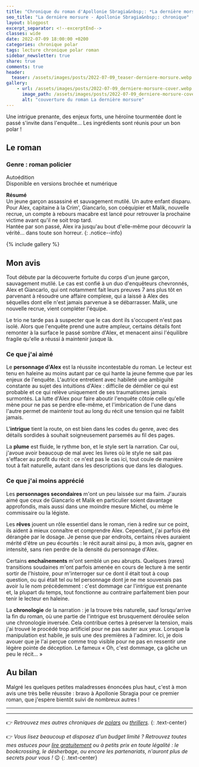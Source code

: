 ```yaml
---
title: "Chronique du roman d'Apollonie Sbragia&nbsp;: *La dernière morsure*"
seo_title: "La dernière morsure - Apollonie Sbragia&nbsp;: chronique"
layout: blogpost
excerpt_separator: <!--excerptEnd-->
classes: wide
date: 2022-07-09 18:00:00 +0200
categories: chronique polar
tags: lecture chronique polar roman
sidebar_newsletter: true
share: true
comments: true
header:
  teaser: /assets/images/posts/2022-07-09_teaser-derniere-morsure.webp
gallery:
    - url: /assets/images/posts/2022-07-09_derniere-morsure-cover.webp
      image_path: /assets/images/posts/2022-07-09_derniere-morsure-cover.webp
      alt: "couverture du roman La dernière morsure"
---
```


Une intrigue prenante, des enjeux forts, une héroïne tourmentée dont le passé s'invite dans l'enquête... Les ingrédients sont réunis pour un bon polar&nbsp;!

<!--excerptEnd-->


<span class="fa fa-star rating_checked"></span>
<span class="fa fa-star rating_checked"></span>
<span class="fa fa-star rating_checked"></span>
<span class="fa fa-star rating_checked"></span>
<span class="fa fa-star rating_unchecked"></span>

## Le roman

### Genre&nbsp;: roman policier

Autoédition <br />
Disponible en versions brochée et numérique

**Résumé**<br />
Un jeune garçon assassiné et sauvagement mutilé. Un autre enfant disparu. Pour Alex, capitaine à la Crim', Giancarlo, son coéquipier et Malik, nouvelle recrue, un compte à rebours macabre est lancé pour retrouver la prochaine victime avant qu'il ne soit trop tard. <br />
Hantée par son passé, Alex ira jusqu'au bout d'elle-même pour découvrir la vérité&hellip; dans toute son horreur.
{: .notice--info}

{% include gallery %}



## Mon avis

Tout débute par la découverte fortuite du corps d'un jeune garçon, sauvagement mutilé. Le cas est confié à un duo d'enquêteurs chevronnés, Alex et Giancarlo, qui ont notamment fait leurs preuves 7&nbsp;ans plus tôt en parvenant à résoudre une affaire complexe, qui a laissé à Alex des séquelles dont elle n'est jamais parvenue à se débarrasser. Malik, une nouvelle recrue, vient compléter l'équipe.

Le trio ne tarde pas à suspecter que le cas dont ils s'occupent n'est pas isolé. Alors que l'enquête prend une autre ampleur, certains détails font remonter à la surface le passé sombre d'Alex, et menacent ainsi l'équilibre fragile qu'elle a réussi à maintenir jusque là.



### Ce que j'ai aimé

Le **personnage d'Alex** est la réussite incontestable du roman. Le lecteur est tenu en haleine au moins autant par ce qui hante la jeune femme que par les enjeux de l'enquête. L'autrice entretient avec habileté une ambiguïté constante au sujet des intuitions d'Alex&nbsp;: difficile de démêler ce qui est probable et ce qui relève uniquement de ses traumatismes jamais surmontés. La lutte d'Alex pour faire aboutir l'enquête côtoie celle qu'elle mène pour ne pas se perdre elle-même, et l'imbrication de l'une dans l'autre permet de maintenir tout au long du récit une tension qui ne faiblit jamais.

L'**intrigue** tient la route, on est bien dans les codes du genre, avec des détails sordides à souhait soigneusement parsemés au fil des pages.

La **plume** est fluide, le rythme bon, et le style sert la narration. Car oui, j'avoue avoir beaucoup de mal avec les livres où le style ne sait pas s'effacer au profit du récit&nbsp;: ce n'est pas le cas ici, tout coule de manière tout à fait naturelle, autant dans les descriptions que dans les dialogues.



### Ce que j'ai moins apprécié

Les **personnages secondaires** m'ont un peu laissée sur ma faim.  J'aurais aimé que ceux de Giancarlo et Malik en particulier soient davantage approfondis, mais aussi dans une moindre mesure Michel, ou même le commissaire ou la légiste.

Les **rêves** jouent un rôle essentiel dans le roman, rien à redire sur ce point, ils aident à mieux connaître et comprendre Alex. Cependant, j'ai parfois été dérangée par le dosage. Je pense que par endroits, certains rêves auraient mérité d'être un peu écourtés&nbsp;: le récit aurait ainsi pu, à mon avis, gagner en intensité, sans rien perdre de la densité du personnage d'Alex.

Certains **enchaînements** m'ont semblé un peu abrupts. Quelques (rares) transitions soudaines m'ont parfois amenée en cours de lecture à me sentir sortir de l'histoire, pour m'interroger sur ce dont il était tout à coup question, ou qui était tel ou tel personnage dont je ne me souvenais pas avoir lu le nom précédemment&nbsp;: c'est dommage car l'intrigue est prenante et, la plupart du temps, tout fonctionne au contraire parfaitement bien pour tenir le lecteur en haleine.

La **chronologie** de la narration&nbsp;: je la trouve très naturelle, sauf lorsqu'arrive la fin du roman, où une partie de l'intrigue est brusquement déroulée selon une chronologie inversée. Cela contribue certes à préserver la tension, mais j'ai trouvé le procédé trop artificiel pour ne pas sauter aux yeux. Lorsque la manipulation est habile, je suis une des premières à l'admirer. Ici, je dois avouer que je l'ai perçue comme trop visible pour ne pas en ressentir une légère pointe de déception. Le fameux &laquo;&nbsp;Oh, c'est dommage, ça gâche un peu le récit&hellip;&nbsp;&raquo;



## Au bilan

Malgré les quelques petites maladresses énoncées plus haut, c'est à mon avis une très belle réussite&nbsp;:
bravo à Apollonie Sbragia pour ce premier roman, que j'espère bientôt suivi de nombreux autres&nbsp;!

---
---
👉 *Retrouvez mes autres chroniques de [polars](/blog/tags#polar) ou [thrillers](/blog/tags#thriller).*
{: .text-center}

👉 *Vous lisez beaucoup et disposez d'un budget limité&nbsp;? Retrouvez toutes mes astuces pour [lire gratuitement](/lecture/2022/08/22/lire-gratuitement.html) ou à petits prix en toute légalité&nbsp;: le bookcrossing, le désherbage, ou encore les partenariats, n'auront plus de secrets pour vous&nbsp;!* 😉
{: .text-center}